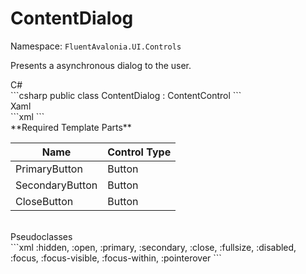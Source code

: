 # ContentDialog
Namespace: `FluentAvalonia.UI.Controls`

Presents a asynchronous dialog to the user.

<div class="code-example" markdown="1">
C#
</div>
```csharp
public class ContentDialog : ContentControl
```

<br />
<div class="code-example" markdown="1">
Xaml
</div>
```xml
<ui:ContentDialog />
```

<br />
**Required Template Parts**

| Name | Control Type |
|--|--|
| PrimaryButton | Button |
| SecondaryButton | Button |
| CloseButton | Button |


<br />

<div class="code-example" markdown="1">
Pseudoclasses
</div>
```xml
:hidden, :open, :primary, :secondary, :close, :fullsize, :disabled, :focus, :focus-visible, :focus-within, :pointerover
```
<br />